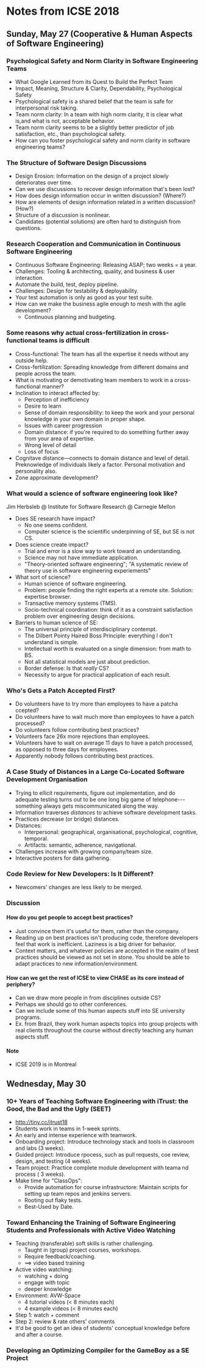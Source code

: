 # Notes from ICSE 2018

## Sunday, May 27 (Cooperative & Human Aspects of Software Engineering)

### Psychological Safety and Norm Clarity in Software Engineering Teams

* What Google Learned from its Quest to Build the Perfect Team
* Impact, Meaning, Structure & Clarity, Dependability, Psychological Safety
* Psychological safety is a shared belief that the team is safe for interpersonal risk taking.
* Team norm clarity:  In a team with high norm clarity, it is clear what is,and what is not, acceptable behavior.
* Team norm clarity seems to be a slightly better predictor of job satisfaction, etc., than psychological safety.
* How can you foster psychological safety and norm clarity in software engineering teams?

### The Structure of Software Design Discussions

* Design Erosion:  Information on the design of a project slowly deteriorates over time.
* Can we use discussions to recover design information that's been lost?
* How does design information occur in written discussion?  (Where?)
* How are elements of design information related in a written discussion?  (How?)
* Structure of a discussion is nonlinear.
* Candidates (potential solutions) are often hard to distinguish from questions.

### Research Cooperation and Communication in Continuous Software Engineering

* Continuous Software Engineering:  Releasing ASAP; two weeks = a year.
* Challenges:  Tooling & architecting, quality, and business & user interaction.
* Automate the build, test, deploy pipeline.
* Challenges:  Design for testability & deployability.
* Your test automation is only as good as your test suite.
* How can we make the business agile enough to mesh with the agile development?
  * Continuous planning and budgeting.

### Some reasons why actual cross-fertilization in cross-functional teams is difficult

* Cross-functional:  The team has all the expertise it needs without any outside help.
* Cross-fertilization:  Spreading knowledge from different domains and people across the team.
* What is motivating or demotivating team members to work in a cross-functional manner?
* Inclination to interact  affected by:
  * Perception of inefficiency
  * Desire to learn
  * Sense of domain responsibility:  to keep the work and your personal knowledge in your own domain in proper shape.
  * Issues with career progression
  * Domain distance:  if you're required to do something further away from your area of expertise.
  * Wrong level of detail
  * Loss of focus
* Cognitave distance&mdash;connects to domain distance and level of detail.  Preknowledge of individuals likely a factor.  Personal motivation and personality also.
* Zone approximate development?

### What would a science of software engineering look like?

Jim Herbsleb @ Institute for Software Research @ Carnegie Mellon
* Does SE research have impact?
  * No one seems confident.
  * Computer science is the scientific underpinning of SE, but SE is not CS.
* Does science create impact?
  * Trial and error is a slow way to work toward an understanding.
  * Science may not have immediate application.
  * "Theory-oriented software engineering"; "A systematic review of theory use in software engineering experiements"
* What sort of science?
  * Human science of software engineering.
  * Problem:  people finding the right experts at a remote site.  Solution:  expertise browser.
  * Transactive memory systems (TMS).
  * Socio-technical coordination:  think of it as a constraint satisfaction problem over engineering design decisions.
* Barriers to human science of SE:
  * The universal principle of interdisciplinary contempt.
  * The Dilbert Pointy Haired Boss Principle:  everything I don't understand is simple.
  * Intellectual worth is evaluated on a single dimension:  from math to BS.
  * Not all statistical models are just about prediction.
  * Border defense:  Is that *really* CS?
  * Necessity to argue for practical application of each result.

### Who's Gets a Patch Accepted First?

* Do volunteers have to try more than employees to have a patcha ccepted?
* Do volunteers have to wait much more than employees to have a patch processed?
* Do volunteers follow contributing best practices?
* Volunteers face 26x more rejections than employees.
* Volunteers have to wait on average 11 days to have a patch processed, as opposed to three days for employees.
* Apparently nobody follows contributing best practices.

### A Case Study of Distances in a Large Co-Located Software Development Organisation

* Trying to ellicit requirements, figure out implementation, and do adequate testing turns out to be one long big game of telephone---something always gets miscommunicated along the way.
* Information traverses *distances* to achieve software development tasks.
* Practices decrease (or bridge) distances.
* Distances:
  * Interpersonal:  geographical, organisational, psychological, cognitive, temporal.
  * Artifacts:  semantic, adherence, navigational.
* Challenges increase with growing company/team size.
* Interactive posters for data gathering.

### Code Review for New Developers:  Is It Different?

* Newcomers' changes are less likely to be merged.

### Discussion

#### How do you get people to accept best practices?

* Just convince them it's useful for them, rather than the company.
* Reading up on best practices isn't producing code, therefore developers feel that work is inefficient.  Laziness is a big driver for behavior.
* Context matters, and whatever policies are accepted in the realm of best practices should be viewed as not set in stone.  You should be able to adapt practices to new information/environment.

#### How can we get the rest of ICSE to view CHASE as its core instead of periphery?

* Can we draw more people in from disciplines outside CS?
* Perhaps we should go to other conferences.
* Can we include some of this human aspects stuff into SE university programs. 
* Ex. from Brazil, they work human aspects topics into group projects with real clients throughout the course without directly teaching any human aspects stuff.

#### Note

* ICSE 2019 is in Montreal

## Wednesday, May 30

### 10+ Years of Teaching Software Engineering with iTrust:  the Good, the Bad and the Ugly (SEET)

* http://tiny.cc/itrust18
* Students work in teams in 1-week sprints.
* An early and intense experience with teamwork.
* Onboarding project:  Introduce technology stack and tools in classroom and labs (3 weeks).
* Guided project:  Introduce rpocess, such as pull requests, coe review, design, and testing (4 weeks).
* Team project:  Practice complete module development with teama nd process ( 3 weeks).
* Make time for "ClassOps":
  * Provide automation for course infrastructore:  Maintain scripts for setting up team repos and jenkins servers.
  * Rooting out flaky tests.
  * Best-Used by Date.

### Toward Enhancing the Training of Software Engineering Students and Professionals with Active Video Watching

* Teaching (transferable) soft skills is rather challenging.
  * Taught in (group) project courses, workshops.
  * Require feedback/coaching.
  * ==> video based training
* Active video watching:
  * watching + doing
  * engage with topic
  * deeper knowledge
* Environment:  AVW-Space
  * 4 tutorial videos (< 8 minutes each)
  * 4 example videos (< 8 minutes each)
* Step 1:  watch + comment
* Step 2:  review & rate others' comments
* It'd be good to get an idea of students' conceptual knowledge before and after a course.

### Developing an Optimizing Compiler for the GameBoy as a SE Project


